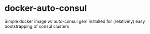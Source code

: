 docker-auto-consul
==================

Simple docker image w/ auto-consul gem installed for (relatively) easy bootstrapping of consul clusters
